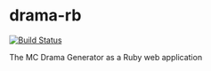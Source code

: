# drama-rb
[![Build Status](https://travis-ci.org/elifoster/drama-rb.svg?branch=master)](https://travis-ci.org/elifoster/drama-rb)

The MC Drama Generator as a Ruby web application
